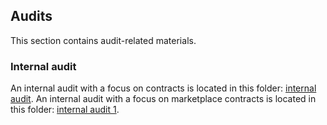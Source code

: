 ## Audits
This section contains audit-related materials.

### Internal audit
An internal audit with a focus on contracts is located in this folder: [internal audit](https://github.com/valory-xyz/ai-registry-mech/blob/main/audits/internal).
An internal audit with a focus on marketplace contracts is located in this folder: [internal audit 1](https://github.com/valory-xyz/ai-registry-mech/blob/main/audits/internal1).

